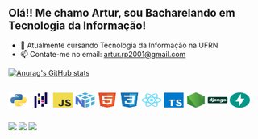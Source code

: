## Olá!! Me chamo Artur, sou Bacharelando em Tecnologia da Informação!

- 🌱 Atualmente cursando Tecnologia da Informação na UFRN
- 📫 Contate-me no email: artur.rp2001@gmail.com

[![Anurag's GitHub stats](https://github-readme-stats.vercel.app/api?username=arturevs&locale=pt-br&theme=gotham&show_icons=true&count_private=true)](https://github.com/anuraghazra/github-readme-stats)


<div style="display: inline_block"><br>

<img align="center" alt="Python-Logo" height="30" width="40" src="https://raw.githubusercontent.com/devicons/devicon/master/icons/python/python-original.svg">
<img align="center" alt="Pandas-Logo" height="30" width="40" src="https://raw.githubusercontent.com/devicons/devicon/master/icons/pandas/pandas-original.svg">
<img align="center" alt="JavaScript-Logo" height="30" width="40" src="https://raw.githubusercontent.com/devicons/devicon/master/icons/javascript/javascript-original.svg">
<img align="center" alt="NumPy-Logo" height="30" width="40" src="https://raw.githubusercontent.com/devicons/devicon/master/icons/numpy/numpy-original.svg">
<img align="center" alt="HTML5-Logo" height="30" width="40" src="https://raw.githubusercontent.com/devicons/devicon/master/icons/html5/html5-original.svg">
<img align="center" alt="CSS3-Logo" height="30" width="40" src="https://raw.githubusercontent.com/devicons/devicon/master/icons/css3/css3-original.svg">
<img align="center" alt="React-Logo" height="30" width="40" src="https://raw.githubusercontent.com/devicons/devicon/master/icons/react/react-original.svg">
<img align="center" alt="TypeScript-Logo" height="30" width="40" src="https://raw.githubusercontent.com/devicons/devicon/master/icons/typescript/typescript-original.svg">
<img align="center" alt="Node.js-Logo" height="30" width="40" src="https://raw.githubusercontent.com/devicons/devicon/master/icons/nodejs/nodejs-original.svg">
<img align="center" alt="Django-Logo" height="30" width="40" src="https://raw.githubusercontent.com/devicons/devicon/master/icons/django/django-original.svg">
<img align="center" alt="FastAPI-Logo" height="30" width="40" src="https://raw.githubusercontent.com/devicons/devicon/master/icons/fastapi/fastapi-original.svg">

</div>

  ##

<div style="display: inline_block"> 

  <a align href="https://instagram.com/Eh_artur" target="_blank"><img src="https://img.shields.io/badge/-Instagram-%23E4405F?style=for-the-badge&logo=instagram&logoColor=white" target="_blank"></a>
  <a href="https://www.linkedin.com/in/artur-revoredo/" target="_blank"><img src="https://img.shields.io/badge/-LinkedIn-%230077B5?style=for-the-badge&logo=linkedin&logoColor=white" target="_blank"></a>
  <a href = "mailto:artur.rp2001@gmail.com"><img src="https://img.shields.io/badge/-Hotmail-0078D4?style=for-the-badge&logo=microsoft-outlook&logoColor=white" target="_blank"></a>

</div>

